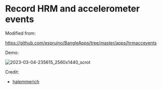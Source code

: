 # Record HRM and accelerometer events

Modified from:

https://github.com/espruino/BangleApps/tree/master/apps/hrmaccevents



Demo:

![2023-03-04-235615_2560x1440_scrot](https://p.ipic.vip/kd6kgg.png)

Credit:

- [halemmerich](https://github.com/halemmerich)

